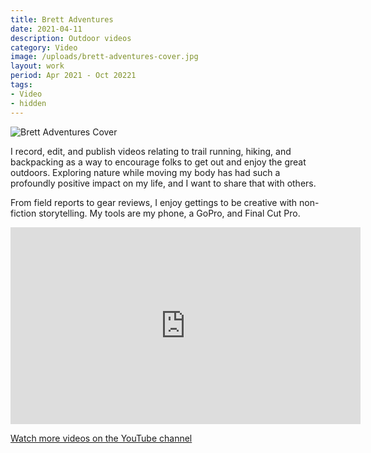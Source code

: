 ```yaml
---
title: Brett Adventures
date: 2021-04-11
description: Outdoor videos
category: Video
image: /uploads/brett-adventures-cover.jpg
layout: work
period: Apr 2021 - Oct 20221
tags:
- Video
- hidden
---
```


![Brett Adventures Cover](/uploads/brett-adventures-cover.jpg)

I record, edit, and publish videos relating to trail running, hiking, and backpacking as a way to encourage folks to get out and enjoy the great outdoors. Exploring nature while moving my body has had such a profoundly positive impact on my life, and I want to share that with others.

From field reports to gear reviews, I enjoy gettings to be creative with non-fiction storytelling. My tools are my phone, a GoPro, and Final Cut Pro.

<iframe width="560" height="315" src="https://www.youtube.com/embed/R6rWiJoAEzY" title="YouTube video player" frameborder="0" allow="accelerometer; autoplay; clipboard-write; encrypted-media; gyroscope; picture-in-picture" allowfullscreen></iframe>

<script src="https://apis.google.com/js/platform.js"></script>

<div class="g-ytsubscribe" data-channelid="UC68s8MiLnOjqPLz2QcNtr8g" data-layout="full" data-count="hidden"></div>

[Watch more videos on the YouTube channel](https://www.youtube.com/channel/UC68s8MiLnOjqPLz2QcNtr8g)
